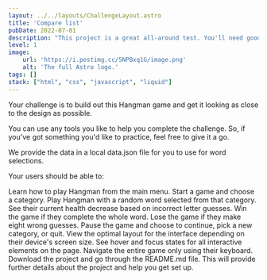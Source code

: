 ```yaml
---
layout: ../../layouts/ChallengeLayout.astro
title: 'Compare list'
pubDate: 2022-07-01
description: "This project is a great all-around test. You'll need good HTML to ensure accessible navigation. There are many tricky CSS details, and the game logic will test your JS."
level: 1
image:
    url: 'https://i.postimg.cc/5NPBxq1G/image.png'
    alt: 'The full Astro logo.'
tags: []
stack: ["html", "css", "javascript", "liquid"]
---
```


Your challenge is to build out this Hangman game and get it looking as close to the design as possible.

You can use any tools you like to help you complete the challenge. So, if you've got something you'd like to practice, feel free to give it a go.

We provide the data in a local data.json file for you to use for word selections.

Your users should be able to:

Learn how to play Hangman from the main menu.
Start a game and choose a category.
Play Hangman with a random word selected from that category.
See their current health decrease based on incorrect letter guesses.
Win the game if they complete the whole word.
Lose the game if they make eight wrong guesses.
Pause the game and choose to continue, pick a new category, or quit.
View the optimal layout for the interface depending on their device's screen size.
See hover and focus states for all interactive elements on the page.
Navigate the entire game only using their keyboard.
Download the project and go through the README.md file. This will provide further details about the project and help you get set up.